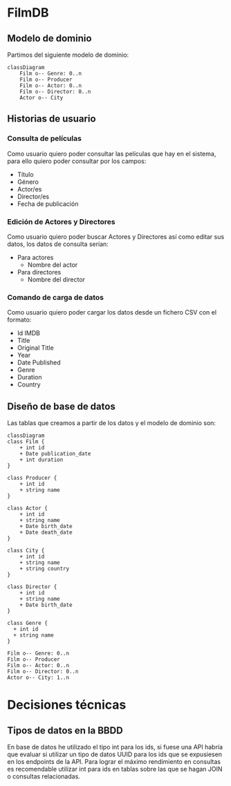 # FilmDB
## Modelo de dominio
Partimos del siguiente modelo de dominio:

```mermaid
classDiagram
    Film o-- Genre: 0..n
    Film o-- Producer
    Film o-- Actor: 0..n
    Film o-- Director: 0..n
    Actor o-- City
```

## Historias de usuario
### Consulta de películas
Como usuario quiero poder consultar las películas que hay en
el sistema, para ello quiero poder consultar por los campos:
- Título
- Género
- Actor/es
- Director/es
- Fecha de publicación

### Edición de Actores y Directores
Como usuario quiero poder buscar Actores y Directores así como
editar sus datos, los datos de consulta serían:
- Para actores
  - Nombre del actor
- Para directores
  - Nombre del director

### Comando de carga de datos
Como usuario quiero poder cargar los datos desde un fichero
CSV con el formato:
- Id IMDB
- Title
- Original Title
- Year
- Date Published
- Genre
- Duration
- Country

## Diseño de base de datos
Las tablas que creamos a partir de los datos y el modelo de
dominio son:

```mermaid
classDiagram
class Film {
    + int id
    + Date publication_date
    + int duration 
}

class Producer {
    + int id
    + string name
}

class Actor {
    + int id
    + string name
    + Date birth_date
    + Date death_date
}

class City {
    + int id
    + string name
    + string country    
}

class Director {
    + int id
    + string name
    + Date birth_date
}

class Genre {
  + int id
  + string name
}

Film o-- Genre: 0..n
Film o-- Producer
Film o-- Actor: 0..n
Film o-- Director: 0..n
Actor o-- City: 1..n
```


# Decisiones técnicas
## Tipos de datos en la BBDD
En base de datos he utilizado el tipo int para los ids, si fuese una API habría que evaluar si utilizar un tipo
de datos UUID para los ids que se expusiesen en los endpoints de la API. Para lograr el máximo rendimiento en 
consultas es recomendable utilizar int para ids en tablas sobre las que se hagan JOIN o consultas relacionadas.


